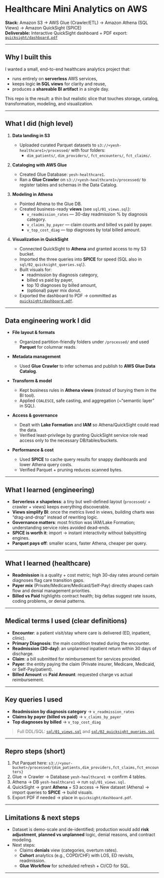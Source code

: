 # Healthcare Mini Analytics on AWS

**Stack:** Amazon S3 → AWS Glue (Crawler/ETL) → Amazon Athena (SQL Views) → Amazon QuickSight (SPICE)  
**Deliverable:** Interactive QuickSight dashboard + PDF export: [`quicksight/dashboard.pdf`](quicksight/dashboard.pdf)

---

## Why I built this

I wanted a small, end-to-end healthcare analytics project that:
- runs entirely on **serverless** AWS services,
- keeps logic **in SQL views** for clarity and reuse,
- produces a **shareable BI artifact** in a single day.

This repo is the result: a thin but realistic slice that touches storage, catalog, transformation, modeling, and visualization.

---

## What I did (high level)

1. **Data landing in S3**
   - Uploaded curated Parquet datasets to `s3://<yesh-healthcare1>/processed/` with four folders:
     - `dim_patients/`, `dim_providers/`, `fct_encounters/`, `fct_claims/`.

2. **Cataloging with AWS Glue**
   - Created Glue Database: `yesh-healthcare1`.
   - Ran a **Glue Crawler** on `s3://<yesh-healthcare1>/processed/` to register tables and schemas in the Data Catalog.

3. **Modeling in Athena**
   - Pointed Athena to the Glue DB.
   - Created business-ready **views** (see `sql/01_views.sql`):
     - `v_readmission_rates` — 30-day readmission % by diagnosis category.
     - `v_claims_by_payer` — claim counts and billed vs paid by payer.
     - `v_top_cost_diag` — top diagnoses by total billed amount.

4. **Visualization in QuickSight**
   - Connected QuickSight to **Athena** and granted access to my S3 bucket.
   - Imported the three queries into **SPICE** for speed (SQL also in `sql/02_quicksight_queries.sql`).
   - Built visuals for:
     - readmission by diagnosis category,
     - billed vs paid by payer,
     - top 10 diagnoses by billed amount,
     - (optional) payer mix donut.
   - Exported the dashboard to PDF → committed as [`quicksight/dashboard.pdf`](quicksight/dashboard.pdf).

---

## Data engineering work I did

- **File layout & formats**
  - Organized partition-friendly folders under `/processed/` and used **Parquet** for columnar reads.

- **Metadata management**
  - Used **Glue Crawler** to infer schemas and publish to **AWS Glue Data Catalog**.

- **Transform & model**
  - Kept business rules in **Athena views** (instead of burying them in the BI tool).
  - Applied `COALESCE`, safe casting, and aggregation (~“semantic layer” in SQL).

- **Access & governance**
  - Dealt with **Lake Formation** and **IAM** so Athena/QuickSight could read the data.
  - Verified least-privilege by granting QuickSight service role read access only to the necessary DB/tables/buckets.

- **Performance & cost**
  - Used **SPICE** to cache query results for snappy dashboards and lower Athena query costs.
  - Verified Parquet + pruning reduces scanned bytes.

---

## What I learned (engineering)

- **Serverless ≠ shapeless**: a tiny but well-defined layout (`processed/` + crawler + views) keeps everything discoverable.
- **Views simplify BI**: once the metrics lived in views, building charts was “drag-and-drop” instead of rewriting logic.
- **Governance matters**: most friction was IAM/Lake Formation; understanding service roles avoided dead-ends.
- **SPICE is worth it**: import → instant interactivity without babysitting engines.
- **Parquet pays off**: smaller scans, faster Athena, cheaper per query.

---

## What I learned (healthcare)

- **Readmission** is a quality + cost metric; high 30-day rates around certain diagnoses flag care transition gaps.
- **Payer mix** (Private/Medicare/Medicaid/Self-Pay) directly shapes cash flow and denial management priorities.
- **Billed vs Paid** highlights contract health; big deltas suggest rate issues, coding problems, or denial patterns.

---

## Medical terms I used (clear definitions)

- **Encounter**: a patient visit/stay where care is delivered (ED, inpatient, clinic).  
- **Primary Diagnosis**: the main condition treated during the encounter.  
- **Readmission (30-day)**: an unplanned inpatient return within 30 days of discharge.  
- **Claim**: a bill submitted for reimbursement for services provided.  
- **Payer**: the entity paying the claim (Private insurer, Medicare, Medicaid, or Self-Pay/patient).  
- **Billed Amount** vs **Paid Amount**: requested charge vs actual reimbursement.

---

## Key queries I used

- **Readmission by diagnosis category** → `v_readmission_rates`
- **Claims by payer (billed vs paid)** → `v_claims_by_payer`
- **Top diagnoses by billed** → `v_top_cost_diag`

> Full DDL/SQL: [`sql/01_views.sql`](sql/01_views.sql) and [`sql/02_quicksight_queries.sql`](sql/02_quicksight_queries.sql)

---

## Repro steps (short)

1. Put Parquet here: `s3://<your-bucket>/processed/{dim_patients,dim_providers,fct_claims,fct_encounters}`  
2. Glue → Crawler → Database `yesh-healthcare1` → confirm 4 tables.  
3. Athena → DB `yesh-healthcare1` → run `sql/01_views.sql`.  
4. QuickSight → grant **Athena** + S3 access → New dataset (Athena) → import queries to **SPICE** → build visuals.  
5. Export PDF if needed → place in `quicksight/dashboard.pdf`.

---

## Limitations & next steps

- Dataset is demo-scale and de-identified; production would add **risk adjustment**, **planned vs unplanned** logic, denial reasons, and contract modeling.
- Next steps:
  - Claims **denials** view (categories, overturn rates).
  - **Cohort** analytics (e.g., COPD/CHF) with LOS, ED revisits, readmission.
  - **Glue Workflow** for scheduled refresh + CI/CD for SQL.

---
